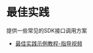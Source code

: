 # 最佳实践

提供一些常见的SDK接口调用方案



- [最佳实践示例教程-指导视频](https://www.imotian.com/motianweb/curriculumDetails/index?id=335)